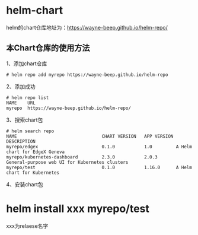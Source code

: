 # helm-chart

helm的chart仓库地址为：https://wayne-beep.github.io/helm-repo/

## 本Chart仓库的使用方法
1、添加chart仓库

`# helm repo add myrepo https://wayne-beep.github.io/helm-repo`

2、添加成功

```shell
# helm repo list
NAME  	URL                                   
myrepo	https://wayne-beep.github.io/helm-repo/
```

3、搜索chart包

```shell
# helm search repo
NAME                              	CHART VERSION	APP VERSION	DESCRIPTION                                   
myrepo/edgex                      	0.1.0        	1.0        	A Helm chart for EdgeX Geneva                 
myrepo/kubernetes-dashboard       	2.3.0        	2.0.3      	General-purpose web UI for Kubernetes clusters
myrepo/test                       	0.1.0        	1.16.0     	A Helm chart for Kubernetes 
```

4、安装chart包

# helm install xxx myrepo/test
xxx为relaese名字

